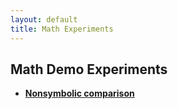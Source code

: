 ```yaml
---
layout: default
title: Math Experiments
---
```

## Math Demo Experiments

* **[Nonsymbolic comparison](/experiments/nonsymbolic_comparison_margo.html)**
